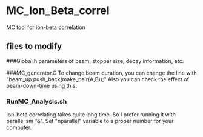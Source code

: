 # MC_Ion_Beta_correl

MC tool for ion-beta correlation

## files to modify
###Global.h
parameters of beam, stopper size, decay information, etc.

###MC_generator.C
To change beam duration, you can change the line with "beam_up.push_back(make_pair(A,B));"
Also you can check the effect of beam-down-time using this.

### RunMC_Analysis.sh
Ion-beta correlating takes quite long time. So I prefer running it with parallelism "&". 
Set "nparallel" variable to a proper number for your computer.
